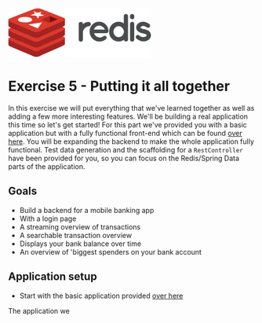 <img src="../img/redis-logo-full-color-rgb.png" height=100/>

# Exercise 5 - Putting it all together

In this exercise we will put everything that we've learned together as well as adding a few more interesting features. We'll be building a real application this time so let's get started! For this part we've provided you with a basic application but with a fully functional front-end which can be found [over here](exercise5-start/). You will be expanding the backend to make the whole application fully functional. Test data generation and the scaffolding for a `RestController` have been provided for you, so you can focus on the Redis/Spring Data parts of the application.

## Goals

* Build a backend for a mobile banking app
* With a login page
* A streaming overview of transactions
* A searchable transaction overview
* Displays your bank balance over time
* An overview of 'biggest spenders on your bank account

## Application setup
* Start with the basic application provided [over here](exercise5-start)

The application we 